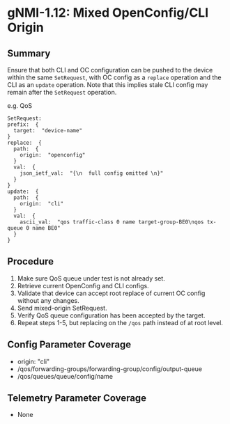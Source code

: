 # gNMI-1.12: Mixed OpenConfig/CLI Origin

## Summary

Ensure that both CLI and OC configuration can be pushed to the device within the
same `SetRequest`, with OC config as a `replace` operation and the CLI as an
`update` operation. Note that this implies stale CLI config may remain after the
`SetRequest` operation.

e.g. QoS

```textproto
SetRequest:
prefix:  {
  target:  "device-name"
}
replace:  {
  path:  {
    origin:  "openconfig"
  }
  val:  {
    json_ietf_val:  "{\n  full config omitted \n}"
  }
}
update:  {
  path:  {
    origin:  "cli"
  }
  val:  {
    ascii_val:  "qos traffic-class 0 name target-group-BE0\nqos tx-queue 0 name BE0"
  }
}
```

## Procedure

1.  Make sure QoS queue under test is not already set.
2.  Retrieve current OpenConfig and CLI configs.
3.  Validate that device can accept root replace of current OC config without
    any changes.
4.  Send mixed-origin SetRequest.
5.  Verify QoS queue configuration has been accepted by the target.
6.  Repeat steps 1-5, but replacing on the `/qos` path instead of at root level.

## Config Parameter Coverage

*   origin: "cli"
*   /qos/forwarding-groups/forwarding-group/config/output-queue
*   /qos/queues/queue/config/name

## Telemetry Parameter Coverage

*   None
